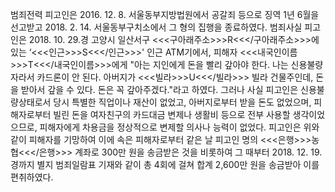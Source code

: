 범죄전력
피고인은 2016. 12. 8. 서울동부지방법원에서 공갈죄 등으로 징역 1년 6월을 선고받고 2018. 2. 14. 서울동부구치소에서 그 형의 집행을 종료하였다.
범죄사실
피고인은 2018. 10. 29.경 고양시 일산서구 <<<구아래주소>>>R<<</구아래주소>>>에 있는 ‘<<<인근>>>S<<</인근>>>' 인근 ATM기에서, 피해자 <<<내국인이름>>>T<<</내국인이름>>>에게 "아는 지인에게 돈을 빨리 갚아야 한다. 나는 신용불량자라서 카드론이 안 된다. 아버지가 <<<빌라>>>U<<</빌라>>> 빌라 건물주인데, 돈을 받아서 갚을 수 있다. 돈은 꼭 갚아주겠다."라고 하였다.
그러나 사실 피고인은 신용불량상태로서 당시 특별한 직업이나 재산이 없었고, 아버지로부터 받을 돈도 없었으며, 피해자로부터 빌린 돈을 여자친구의 카드대금 변제나 생활비 등으로 전부 사용할 생각이었으므로, 피해자에게 차용금을 정상적으로 변제할 의사나 능력이 없었다.
피고인은 위와 같이 피해자를 기망하여 이에 속은 피해자로부터 같은 날 피고인 명의 <<<은행>>>농협<<</은행>>> 계좌로 300만 원을 송금받은 것을 비롯하여 그 때부터 2018. 12. 19.경까지 별지 범죄일람표 기재와 같이 총 4회에 걸쳐 합계 2,600만 원을 송금받아 이를 편취하였다.